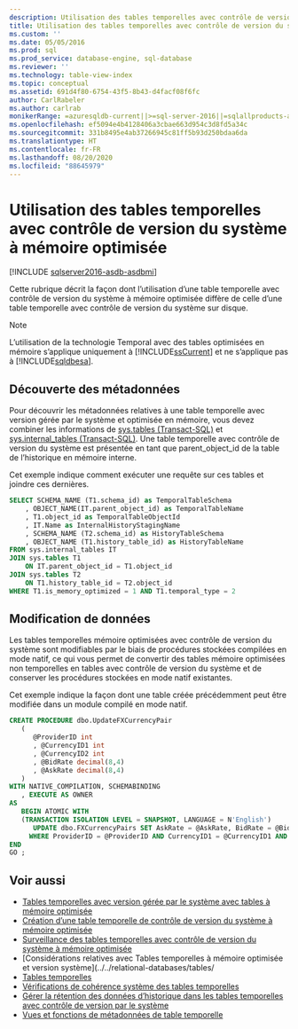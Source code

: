 ```yaml
---
description: Utilisation des tables temporelles avec contrôle de version du système à mémoire optimisée
title: Utilisation des tables temporelles avec contrôle de version du système à mémoire optimisée | Microsoft Docs
ms.custom: ''
ms.date: 05/05/2016
ms.prod: sql
ms.prod_service: database-engine, sql-database
ms.reviewer: ''
ms.technology: table-view-index
ms.topic: conceptual
ms.assetid: 691d4f80-6754-43f5-8b43-d4facf08f6fc
author: CarlRabeler
ms.author: carlrab
monikerRange: =azuresqldb-current||>=sql-server-2016||=sqlallproducts-allversions||>=sql-server-linux-2017||=azuresqldb-mi-current
ms.openlocfilehash: ef5094e4b4128406a3cbae663d954c3d8fd5a34c
ms.sourcegitcommit: 331b8495e4ab37266945c81ff5b93d250bdaa6da
ms.translationtype: HT
ms.contentlocale: fr-FR
ms.lasthandoff: 08/20/2020
ms.locfileid: "88645979"
---
```

# <a name="working-with-memory-optimized-system-versioned-temporal-tables"></a>Utilisation des tables temporelles avec contrôle de version du système à mémoire optimisée


[!INCLUDE [sqlserver2016-asdb-asdbmi](../../includes/applies-to-version/sqlserver2016-asdb-asdbmi.md)]


Cette rubrique décrit la façon dont l’utilisation d’une table temporelle avec contrôle de version du système à mémoire optimisée diffère de celle d’une table temporelle avec contrôle de version du système sur disque.

> [!NOTE]
> L’utilisation de la technologie Temporal avec des tables optimisées en mémoire s’applique uniquement à [!INCLUDE[ssCurrent](../../includes/sscurrent-md.md)] et ne s’applique pas à [!INCLUDE[sqldbesa](../../includes/sqldbesa-md.md)].

## <a name="discovering-metadata"></a>Découverte des métadonnées

Pour découvrir les métadonnées relatives à une table temporelle avec version gérée par le système et optimisée en mémoire, vous devez combiner les informations de [sys.tables &#40;Transact-SQL&#41;](../../relational-databases/system-catalog-views/sys-tables-transact-sql.md) et [sys.internal_tables &#40;Transact-SQL&#41;](../../relational-databases/system-catalog-views/sys-internal-tables-transact-sql.md). Une table temporelle avec contrôle de version du système est présentée en tant que parent_object_id de la table de l’historique en mémoire interne.

Cet exemple indique comment exécuter une requête sur ces tables et joindre ces dernières.

```sql
SELECT SCHEMA_NAME (T1.schema_id) as TemporalTableSchema
    , OBJECT_NAME(IT.parent_object_id) as TemporalTableName
    , T1.object_id as TemporalTableObjectId
    , IT.Name as InternalHistoryStagingName
    , SCHEMA_NAME (T2.schema_id) as HistoryTableSchema
    , OBJECT_NAME (T1.history_table_id) as HistoryTableName
FROM sys.internal_tables IT
JOIN sys.tables T1
    ON IT.parent_object_id = T1.object_id
JOIN sys.tables T2
    ON T1.history_table_id = T2.object_id
WHERE T1.is_memory_optimized = 1 AND T1.temporal_type = 2

```

## <a name="modifying-data"></a>Modification de données

Les tables temporelles mémoire optimisées avec contrôle de version du système sont modifiables par le biais de procédures stockées compilées en mode natif, ce qui vous permet de convertir des tables mémoire optimisées non temporelles en tables avec contrôle de version du système et de conserver les procédures stockées en mode natif existantes.

Cet exemple indique la façon dont une table créée précédemment peut être modifiée dans un module compilé en mode natif.

```sql
CREATE PROCEDURE dbo.UpdateFXCurrencyPair
   (
      @ProviderID int
      , @CurrencyID1 int
      , @CurrencyID2 int
      , @BidRate decimal(8,4)
      , @AskRate decimal(8,4)
   )
WITH NATIVE_COMPILATION, SCHEMABINDING
   , EXECUTE AS OWNER
AS
   BEGIN ATOMIC WITH
   (TRANSACTION ISOLATION LEVEL = SNAPSHOT, LANGUAGE = N'English')
      UPDATE dbo.FXCurrencyPairs SET AskRate = @AskRate, BidRate = @BidRate
     WHERE ProviderID = @ProviderID AND CurrencyID1 = @CurrencyID1 AND CurrencyID2 = @CurrencyID2
END
GO ;

```

## <a name="see-also"></a>Voir aussi

- [Tables temporelles avec version gérée par le système avec tables à mémoire optimisée](../../relational-databases/tables/system-versioned-temporal-tables-with-memory-optimized-tables.md)
- [Création d’une table temporelle de contrôle de version du système à mémoire optimisée](../../relational-databases/tables/creating-a-memory-optimized-system-versioned-temporal-table.md)
- [Surveillance des tables temporelles avec contrôle de version du système à mémoire optimisée](../../relational-databases/tables/monitoring-memory-optimized-system-versioned-temporal-tables.md)
- [Considérations relatives avec Tables temporelles à mémoire optimisée et version système](../../relational-databases/tables/
- [Tables temporelles](../../relational-databases/tables/temporal-tables.md)
- [Vérifications de cohérence système des tables temporelles](../../relational-databases/tables/temporal-table-system-consistency-checks.md)
- [Gérer la rétention des données d’historique dans les tables temporelles avec contrôle de version par le système](../../relational-databases/tables/manage-retention-of-historical-data-in-system-versioned-temporal-tables.md)
- [Vues et fonctions de métadonnées de table temporelle](../../relational-databases/tables/temporal-table-metadata-views-and-functions.md)
